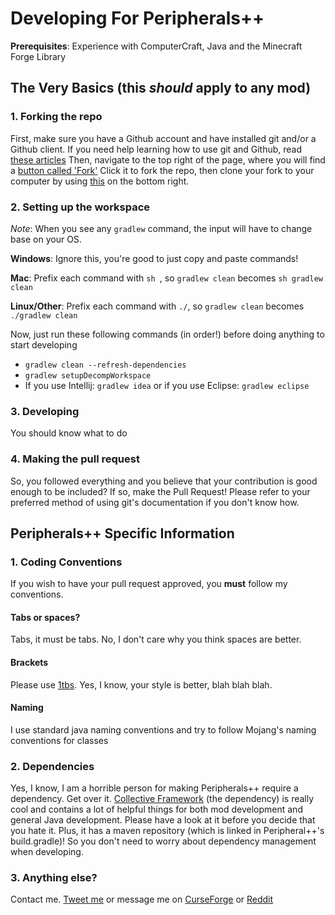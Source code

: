 Developing For Peripherals++
============================

**Prerequisites**: Experience with ComputerCraft, Java and the Minecraft Forge Library

## The Very Basics (this *should* apply to any mod)

### 1. Forking the repo

First, make sure you have a Github account and have installed git and/or a Github client.
If you need help learning how to use git and Github, read [these articles](https://help.github.com/categories/bootcamp/)
Then, navigate to the top right of the page, where you will find a [button called 'Fork'](http://puu.sh/hjzjc/86344fcf3c.png)
Click it to fork the repo, then clone your fork to your computer by using [this](http://puu.sh/hjzx4/95c15c59e1.png) on the 
bottom right.

### 2. Setting up the workspace

*Note*: When you see any `gradlew` command, the input will have to change base on your OS.

**Windows**: Ignore this, you're good to just copy and paste commands!

**Mac**: Prefix each command with `sh `, so `gradlew clean` becomes `sh gradlew clean`

**Linux/Other**: Prefix each command with `./`, so `gradlew clean` becomes `./gradlew clean`

Now, just run these following commands (in order!) before doing anything to start developing

* `gradlew clean --refresh-dependencies`
* `gradlew setupDecompWorkspace`
* If you use Intellij: `gradlew idea` or if you use Eclipse: `gradlew eclipse`

### 3. Developing

You should know what to do

### 4. Making the pull request

So, you followed everything and you believe that your contribution is good enough to be included? If so, make the Pull Request!
Please refer to your preferred method of using git's documentation if you don't know how.

## Peripherals++ Specific Information

### 1. Coding Conventions

If you wish to have your pull request approved, you **must** follow my conventions.

#### Tabs or spaces?

Tabs, it must be tabs. No, I don't care why you think spaces are better.

#### Brackets

Please use [1tbs](http://en.wikipedia.org/wiki/Indent_style#Variant:_1TBS). Yes, I know, your style is better, blah blah blah.

#### Naming

I use standard java naming conventions and try to follow Mojang's naming conventions for classes

### 2. Dependencies

Yes, I know, I am a horrible person for making Peripherals++ require a dependency. Get over it. [Collective Framework](https://github.com/austinv11/CollectiveFramework)
(the dependency) is really cool and contains a lot of helpful things for both mod development and general Java development.
Please have a look at it before you decide that you hate it. Plus, it has a maven repository (which is linked in Peripheral++'s
build.gradle)! So you don't need to worry about dependency management when developing.

### 3. Anything else?

Contact me. [Tweet me](https://twitter.com/amanv111) or message me on [CurseForge](http://minecraft.curseforge.com/members/austinv11)
or [Reddit](https://www.reddit.com/user/austinv11)

